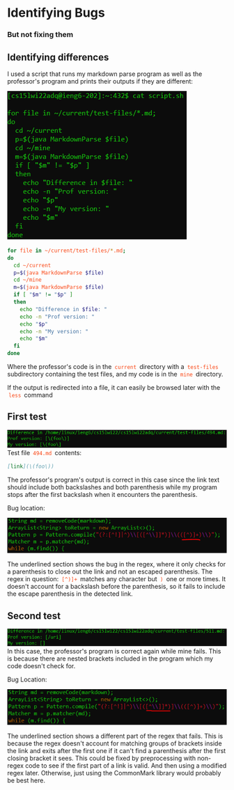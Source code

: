 <style>pre{white-space:pre-wrap;} h1 code{font-size: 0.9em; padding: 5px;} code{padding: 3px;color:rgb(250,70,20);}</style>

# Identifying Bugs 
### But not fixing them

## Identifying differences
I used a script that runs my markdown parse program as well as the professor's program and prints their outputs if they are different:

![Woohoo code wowie](img/lab10/script.png)

```bash
for file in ~/current/test-files/*.md;
do
  cd ~/current
  p=$(java MarkdownParse $file)
  cd ~/mine
  m=$(java MarkdownParse $file)
  if [ "$m" != "$p" ]
  then
    echo "Difference in $file: "
    echo -n "Prof version: "
    echo "$p"
    echo -n "My version: "
    echo "$m"
  fi
done
```
Where the professor's code is in the `current` directory with a `test-files` subdirectory containing the test files, and my code is in the `mine` directory.

If the output is redirected into a file, it can easily be browsed later with the `less` command

## First test
![First difference in tests](img/lab10/diff1.png)
Test file `494.md` contents:
```md
[link](\(foo\))
```
The professor's program's output is correct in this case since the link text should include both backslashes and both parenthesis while my program stops after the first backslash when it encounters the parenthesis.

Bug location:

![Regular expression](img/lab10/regex1.png)

The underlined section shows the bug in the regex, where it only checks for a parenthesis to close out the link and not an escaped parenthesis. The regex in question: `[^)]+` matches any character but `)` one or more times. It doesn't account for a backslash before the parenthesis, so it fails to include the escape parenthesis in the detected link.

## Second test
![Second difference in tests](img/lab10/diff2.png)
In this case, the professor's program is correct again while mine fails. This is because there are nested brackets included in the program which my code doesn't check for.

Bug Location:

![Regular expression 2](img/lab10/regex2.png)

The underlined section shows a different part of the regex that fails. This is because the regex doesn't account for matching groups of brackets inside the link and exits after the first one if it can't find a parenthesis after the first closing bracket it sees. This could be fixed by preprocessing with non-regex code to see if the first part of a link is valid. And then using a modified regex later. Otherwise, just using the CommonMark library would probably be best here.